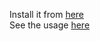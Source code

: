 Install it from [here](https://github.com/Ivole32/PC-Info/wiki/Installation) <br>
See the usage [here](https://github.com/Ivole32/PC-Info/wiki/Usage)